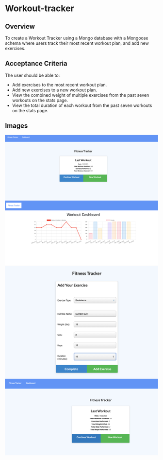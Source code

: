 # Workout-tracker
## Overview
To create a Workout Tracker using a Mongo database with a Mongoose schema where users track their most recent workout plan, and add new exercises. 

## Acceptance Criteria
The user should be able to:
- Add exercises to the most recent workout plan.
- Add new exercises to a new workout plan.
- View the combined weight of multiple exercises from the past seven workouts on the stats page.
- View the total duration of each workout from the past seven workouts on the stats page.

## Images
![Screenshot1](public/assets/images/1.png?raw=true "Optional Title")
![Screenshot2](public/assets/images/2.png?raw=true "Optional Title")
![Screenshot3](public/assets/images/3.png?raw=true "Optional Title")
![Screenshot4](public/assets/images/4.png?raw=true "Optional Title")
